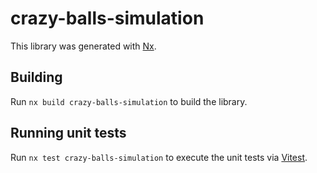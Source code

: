 # crazy-balls-simulation

This library was generated with [Nx](https://nx.dev).

## Building

Run `nx build crazy-balls-simulation` to build the library.

## Running unit tests

Run `nx test crazy-balls-simulation` to execute the unit tests via [Vitest](https://vitest.dev/).
